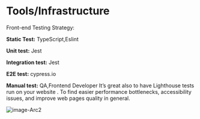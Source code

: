 
# Tools/Infrastructure

Front-end Testing Strategy:

**Static Test:** TypeScript,Eslint

**Unit test:** Jest

**Integration test:** Jest

**E2E test:** cypress.io

**Manual test:** QA,Frontend Developer
It’s great also to have Lighthouse tests run on your website . To find easier performance bottlenecks, accessibility issues, and improve web pages quality in general.

![image-Arc2](https://github.com/paghar/Frontend-Architecture-Principle/assets/66066475/8223cb7a-1f83-450e-b26a-01b85b3ec172)
